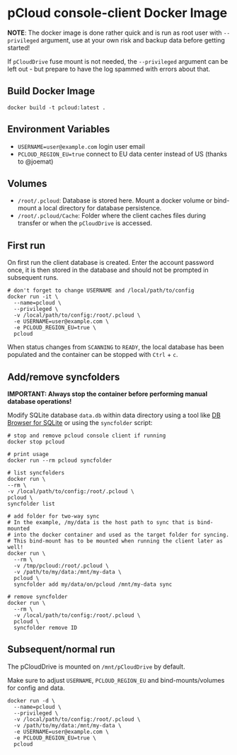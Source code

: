 # pCloud console-client Docker Image

**NOTE**: The docker image is done rather quick and is run as root user with `--privileged` argument, use at your own risk and backup data before getting started!

If `pCloudDrive` fuse mount is not needed, the `--privileged` argument can be left out - but prepare to have the log spammed with errors about that.

## Build Docker Image

```
docker build -t pcloud:latest .
```

## Environment Variables

- `USERNAME=user@example.com` login user email
- `PCLOUD_REGION_EU=true` connect to EU data center instead of US (thanks to @joemat)

## Volumes

- `/root/.pcloud`: Database is stored here. Mount a docker volume or bind-mount a local directory for database persistence.
- `/root/.pcloud/Cache`: Folder where the client caches files during transfer or when the `pCloudDrive` is accessed.

## First run

On first run the client database is created. Enter the account password once, it is then stored in the database and should not be prompted in subsequent runs.

```
# don't forget to change USERNAME and /local/path/to/config
docker run -it \
  --name=pcloud \
  --privileged \
  -v /local/path/to/config:/root/.pcloud \
  -e USERNAME=user@example.com \
  -e PCLOUD_REGION_EU=true \
  pcloud
```

When status changes from `SCANNING` to `READY`, the local database has been populated and the container can be stopped with `Ctrl` + `c`.

## Add/remove syncfolders

**IMPORTANT: Always stop the container before performing manual database operations!**

Modify SQLite database `data.db` within data directory using a tool like [DB Browser for SQLite](https://sqlitebrowser.org/) or using the `syncfolder` script:

```
# stop and remove pcloud console client if running
docker stop pcloud

# print usage
docker run --rm pcloud syncfolder

# list syncfolders
docker run \
--rm \
-v /local/path/to/config:/root/.pcloud \
pcloud \
syncfolder list

# add folder for two-way sync
# In the example, /my/data is the host path to sync that is bind-mounted
# into the docker container and used as the target folder for syncing.
# This bind-mount has to be mounted when running the client later as well!
docker run \
  --rm \
  -v /tmp/pcloud:/root/.pcloud \
  -v /path/to/my/data:/mnt/my-data \
  pcloud \
  syncfolder add my/data/on/pcloud /mnt/my-data sync

# remove syncfolder
docker run \
  --rm \
  -v /local/path/to/config:/root/.pcloud \
  pcloud \
  syncfolder remove ID
```

## Subsequent/normal run

The pCloudDrive is mounted on `/mnt/pCloudDrive` by default.

Make sure to adjust `USERNAME`, `PCLOUD_REGION_EU` and bind-mounts/volumes for config and data.

```
docker run -d \
  --name=pcloud \
  --privileged \
  -v /local/path/to/config:/root/.pcloud \
  -v /path/to/my/data:/mnt/my-data \
  -e USERNAME=user@example.com \
  -e PCLOUD_REGION_EU=true \
  pcloud
```

